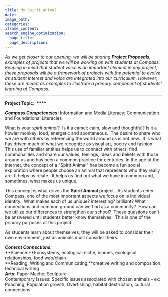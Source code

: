 ```yaml
---
title: My Spirit Animal
date:
image_path:
categories:
iframe_content:
search_engine_optimization:
  page_title:
  page_description:
---
```



*As we get closer to our opening, we will be sharing **Project Proposals**, examples of projects that we will be working on with students at Compass.&nbsp; Keeping in mind that student voice is an important element in any project, these proposals will be a framework of projects with the potential to evolve as student interest and voice are integrated into our curriculum. However, these are meant as examples to illustrate a primary component of students' learning at Compass.*

______________________________________________

**Project Topic: &nbsp;****&nbsp;**

***Compass Competencies:***&nbsp;Information and Media Literacy; Communication and Foundational Literacies

What is your *spirit animal*?&nbsp; Is it a camel; calm, slow and thoughtful? Is it a howler monkey; loud, energetic and spontaneous.&nbsp; The desire to share who we are with others by referencing the world around us is not new.&nbsp; It is what has driven much of what we recognize as visual art, poetry and fashion. This use of familiar entities helps us to connect with others, find commonalities and share our values, feelings, ideas and beliefs with those around us and has been a common practice for centuries. In the age of the internet, the concept of a "Spirit Animal" has become a fun social exploration where people choose an animal that represents who they really are. It helps us relate.&nbsp; It helps us find out what we have in common and, sometimes, what makes us unique.

This concept is what drives the **Spirit Animal** project.&nbsp; As students enter Compass, one of the most important aspects we focus on is individual identity.&nbsp; What makes each of us unique? interesting? brilliant? What connections and common ground can we find as a community?&nbsp; How can we utilize our differences to strengthen our school?&nbsp; These questions can't be answered until students better know themselves.&nbsp; This is one of the primary purposes of this project.&nbsp;&nbsp;

As students learn about themselves, they will be asked to consider their own environment, just as animals must consider theirs.

***Content Connections:***<br>**Science:**Ecosystems, ecological niche, biomes, ecological relationships, food web/chain<br>**Reading, Writing and Communicating:**creative writing and composition; technical writing<br>**Arts:** Paper Mache; Sculpture<br>Contemporary Issues: Specific issues associated with chosen animals - ex: Poaching, Population growth, Overfishing, habitat destruction, cultural connections&nbsp;